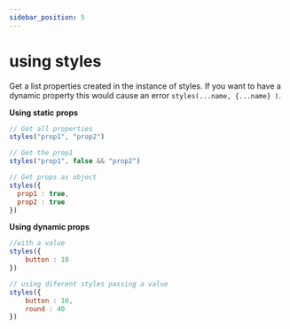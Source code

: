 ```yaml
---
sidebar_position: 5
---
```


# using styles

Get a list properties created in the instance of styles. If you want to have a dynamic property this would cause an error ```styles(...name, {...name} )```.


**Using static props**

```js
// Get all properties
styles("prop1", "prop2")

// Get the prop1
styles("prop1", false && "prop2")

// Get props as object
styles({
  prop1 : true,
  prop2 : true
})
```


**Using dynamic props**

```js
//with a value 
styles({
    button : 10
})

// using diferent styles passing a value 
styles({
    button : 10,
    round : 40
})
```